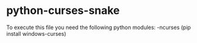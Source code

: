 # python-curses-snake
To execute this file you need the following python modules:
  -ncurses (pip install windows-curses)
